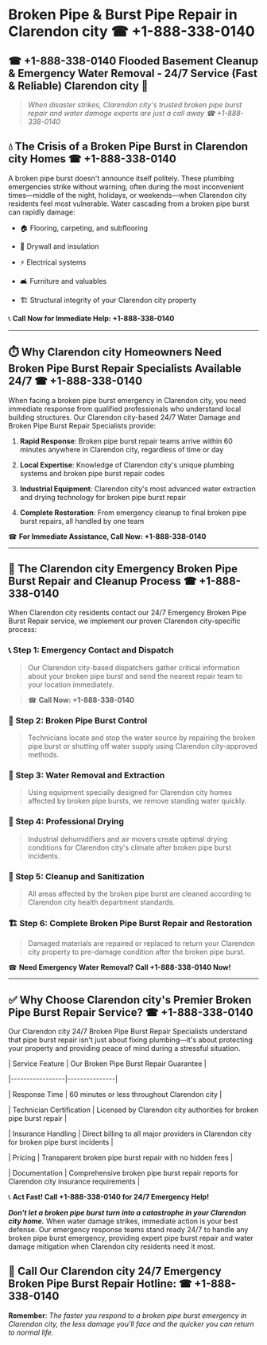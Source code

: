# Broken Pipe & Burst Pipe Repair in Clarendon city ☎ +1-888-338-0140  
## ☎ +1-888-338-0140 Flooded Basement Cleanup & Emergency Water Removal - 24/7 Service (Fast & Reliable) Clarendon city 🚨  

> *When disaster strikes, Clarendon city's trusted broken pipe burst repair and water damage experts are just a call away ☎ +1-888-338-0140*  

## 💧 The Crisis of a Broken Pipe Burst in Clarendon city Homes ☎ +1-888-338-0140  

A broken pipe burst doesn't announce itself politely. These plumbing emergencies strike without warning, often during the most inconvenient times—middle of the night, holidays, or weekends—when Clarendon city residents feel most vulnerable. Water cascading from a broken pipe burst can rapidly damage:  

* 🏠 Flooring, carpeting, and subflooring  
* 🧱 Drywall and insulation  
* ⚡ Electrical systems  
* 🛋️ Furniture and valuables  
* 🏗️ Structural integrity of your Clarendon city property  

📞 **Call Now for Immediate Help: +1-888-338-0140**  

---  

## ⏱️ Why Clarendon city Homeowners Need Broken Pipe Burst Repair Specialists Available 24/7 ☎ +1-888-338-0140  

When facing a broken pipe burst emergency in Clarendon city, you need immediate response from qualified professionals who understand local building structures. Our Clarendon city-based 24/7 Water Damage and Broken Pipe Burst Repair Specialists provide:  

1. **Rapid Response**: Broken pipe burst repair teams arrive within 60 minutes anywhere in Clarendon city, regardless of time or day  
2. **Local Expertise**: Knowledge of Clarendon city's unique plumbing systems and broken pipe burst repair codes  
3. **Industrial Equipment**: Clarendon city's most advanced water extraction and drying technology for broken pipe burst repair  
4. **Complete Restoration**: From emergency cleanup to final broken pipe burst repairs, all handled by one team  

☎ **For Immediate Assistance, Call Now: +1-888-338-0140**  

---  

## 🔧 The Clarendon city Emergency Broken Pipe Burst Repair and Cleanup Process ☎ +1-888-338-0140  

When Clarendon city residents contact our 24/7 Emergency Broken Pipe Burst Repair service, we implement our proven Clarendon city-specific process:  

### 📞 Step 1: Emergency Contact and Dispatch  
> Our Clarendon city-based dispatchers gather critical information about your broken pipe burst and send the nearest repair team to your location immediately.  
> ☎ **Call Now: +1-888-338-0140**  

### 🚿 Step 2: Broken Pipe Burst Control  
> Technicians locate and stop the water source by repairing the broken pipe burst or shutting off water supply using Clarendon city-approved methods.  

### 🌊 Step 3: Water Removal and Extraction  
> Using equipment specially designed for Clarendon city homes affected by broken pipe bursts, we remove standing water quickly.  

### 💨 Step 4: Professional Drying  
> Industrial dehumidifiers and air movers create optimal drying conditions for Clarendon city's climate after broken pipe burst incidents.  

### 🧼 Step 5: Cleanup and Sanitization  
> All areas affected by the broken pipe burst are cleaned according to Clarendon city health department standards.  

### 🏗️ Step 6: Complete Broken Pipe Burst Repair and Restoration  
> Damaged materials are repaired or replaced to return your Clarendon city property to pre-damage condition after the broken pipe burst.  

☎ **Need Emergency Water Removal? Call +1-888-338-0140 Now!**  

---  

## ✅ Why Choose Clarendon city's Premier Broken Pipe Burst Repair Service? ☎ +1-888-338-0140  

Our Clarendon city 24/7 Broken Pipe Burst Repair Specialists understand that pipe burst repair isn't just about fixing plumbing—it's about protecting your property and providing peace of mind during a stressful situation.  

| Service Feature | Our Broken Pipe Burst Repair Guarantee |  
|-----------------|---------------|  
| Response Time | 60 minutes or less throughout Clarendon city |  
| Technician Certification | Licensed by Clarendon city authorities for broken pipe burst repair |  
| Insurance Handling | Direct billing to all major providers in Clarendon city for broken pipe burst incidents |  
| Pricing | Transparent broken pipe burst repair with no hidden fees |  
| Documentation | Comprehensive broken pipe burst repair reports for Clarendon city insurance requirements |  

📞 **Act Fast! Call +1-888-338-0140 for 24/7 Emergency Help!**  

***Don't let a broken pipe burst turn into a catastrophe in your Clarendon city home.*** When water damage strikes, immediate action is your best defense. Our emergency response teams stand ready 24/7 to handle any broken pipe burst emergency, providing expert pipe burst repair and water damage mitigation when Clarendon city residents need it most.  

## 📱 Call Our Clarendon city 24/7 Emergency Broken Pipe Burst Repair Hotline: ☎ +1-888-338-0140  

**Remember**: *The faster you respond to a broken pipe burst emergency in Clarendon city, the less damage you'll face and the quicker you can return to normal life.*
